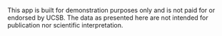 This app is built for demonstration purposes only and is not paid for or endorsed by UCSB. The data as presented here are not intended for publication nor scientific interpretation. 